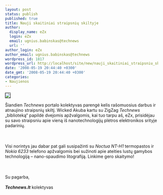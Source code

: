 ```yaml
---
layout: post
status: publish
published: true
title: Nauji skaitiniai straipsnių skiltyje
author:
  display_name: eZx
  login: eZx
  email: ugnius.babinskas@technews
  url: ''
author_login: eZx
author_email: ugnius.babinskas@technews
wordpress_id: 1817
wordpress_url: http://localhost/site/new/nauji_skaitiniai_straipsniu_skiltyje/
date: '2008-05-19 20:44:40 +0300'
date_gmt: '2008-05-19 20:44:40 +0300'
categories:
- Naujienos
---
```

<div class="imgright"><img src="http://www.technews.lt/upl/Failai/tnv3.jpg" border="1"></div>
<p>Šiandien <i>Technews</i> portalo kolektyvas parengė kelis rašomuosius darbus ir atnaujino straipsnių skiltį. Wicked Akuba kartu su ZigZag <i>Technews</i> „biblioteką“ papildė dvejomis apžvalgomis, kai tuo tarpu aš, eZx, prisidėjau su savo straipsniu apie vieną iš nanotechnologijų plėtros elektronikos srityje padarinių.<br />
<br><br />
<br> Visi norintys jau dabar pat gali susipažinti su <i> Noctua NT-H1</i> termopastos ir <i>Nokia 6233</i> telefono apžvalgomis bei sužinoti apie ateities lustų gamybos technologiją – nano-spaudimo litografiją. Linkime gero skaitymo!<br />
<br><br />
<br>Su pagarba,<br />
<br><i><b>Technews.lt</b></i> kolektyvas<br />
<br><br />
<br></p>
